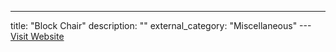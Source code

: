 ---
title: "Block Chair"
description: ""
external_category: "Miscellaneous"
---[Visit Website](https://blockchair.com/)

